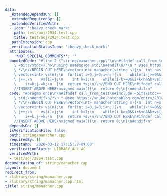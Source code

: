 ```yaml
---
data:
  _extendedDependsOn: []
  _extendedRequiredBy: []
  _extendedVerifiedWith:
  - icon: ':heavy_check_mark:'
    path: test/aoj/2934.test.cpp
    title: test/aoj/2934.test.cpp
  _pathExtension: cpp
  _verificationStatusIcon: ':heavy_check_mark:'
  attributes:
    '*NOT_SPECIAL_COMMENTS*': ''
  bundledCode: "#line 2 \"string/manacher.cpp\"\n\n#ifndef call_from_test\n#include\
    \ <bits/stdc++.h>\nusing namespace std;\n#endif\n/*\n * @see https://snuke.hatenablog.com/entry/2014/12/02/235837\n\
    \ */\n//BEGIN CUT HERE\nvector<int> manacher(string s){\n  int n=s.size();\n \
    \ vector<int> vs(n);\n  for(int i=0,j=0;i<n;){\n    while(i-j>=0&&i+j<n&&s[i-j]==s[i+j])\
    \ j++;\n    vs[i]=j;\n    int k=1;\n    while(i-k>=0&&i+k<n&&k+vs[i-k]<j) vs[i+k]=vs[i-k],k++;\n\
    \    i+=k;j-=k;\n  }\n  return vs;\n}\n//END CUT HERE\n#ifndef call_from_test\n\
    //INSERT ABOVE HERE\nsigned main(){\n  return 0;\n}\n#endif\n"
  code: "#pragma once\n\n#ifndef call_from_test\n#include <bits/stdc++.h>\nusing namespace\
    \ std;\n#endif\n/*\n * @see https://snuke.hatenablog.com/entry/2014/12/02/235837\n\
    \ */\n//BEGIN CUT HERE\nvector<int> manacher(string s){\n  int n=s.size();\n \
    \ vector<int> vs(n);\n  for(int i=0,j=0;i<n;){\n    while(i-j>=0&&i+j<n&&s[i-j]==s[i+j])\
    \ j++;\n    vs[i]=j;\n    int k=1;\n    while(i-k>=0&&i+k<n&&k+vs[i-k]<j) vs[i+k]=vs[i-k],k++;\n\
    \    i+=k;j-=k;\n  }\n  return vs;\n}\n//END CUT HERE\n#ifndef call_from_test\n\
    //INSERT ABOVE HERE\nsigned main(){\n  return 0;\n}\n#endif\n"
  dependsOn: []
  isVerificationFile: false
  path: string/manacher.cpp
  requiredBy: []
  timestamp: '2020-03-12 17:15:27+09:00'
  verificationStatus: LIBRARY_ALL_AC
  verifiedWith:
  - test/aoj/2934.test.cpp
documentation_of: string/manacher.cpp
layout: document
redirect_from:
- /library/string/manacher.cpp
- /library/string/manacher.cpp.html
title: string/manacher.cpp
---
```

